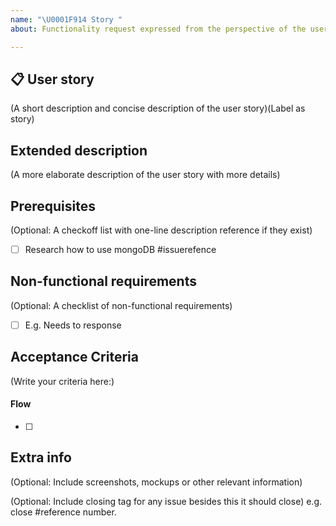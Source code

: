 ```yaml
---
name: "\U0001F914 Story "
about: Functionality request expressed from the perspective of the user

---
```


## 📋 User story
(A short description and concise description of the user story)(Label as story)

## Extended description
(A more elaborate description of the user story with more details)

## Prerequisites
(Optional: A checkoff list with one-line description reference if they exist)
- [ ] Research how to use mongoDB #issuerefence

## Non-functional requirements 
(Optional: A checklist of non-functional requirements)
- [ ] E.g. Needs to response 

## Acceptance Criteria
(Write your criteria here:)
#### Flow
- [ ]

## Extra info
(Optional: Include screenshots, mockups or other relevant information)

(Optional: Include closing tag for any issue besides this it should close)
e.g. close #reference number.
